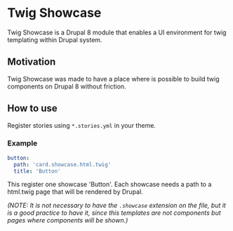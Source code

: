 # Twig Showcase

Twig Showcase is a Drupal 8 module that enables a UI environment for twig templating within Drupal system.

## Motivation
Twig Showcase was made to have a place where is possible to build twig components on Drupal 8 without friction.

## How to use
Register stories using `*.stories.yml` in your theme.

### Example
```yml
button:
  path: 'card.showcase.html.twig'
  title: 'Button'
```
This register one showcase 'Button'. Each showcase needs a path to a html.twig page that will be rendered by Drupal.

*(NOTE: It is not necessary to have the `.showcase` extension on the file, but it is a good practice to have it, since this templates are not components but pages where components will be shown.)*

